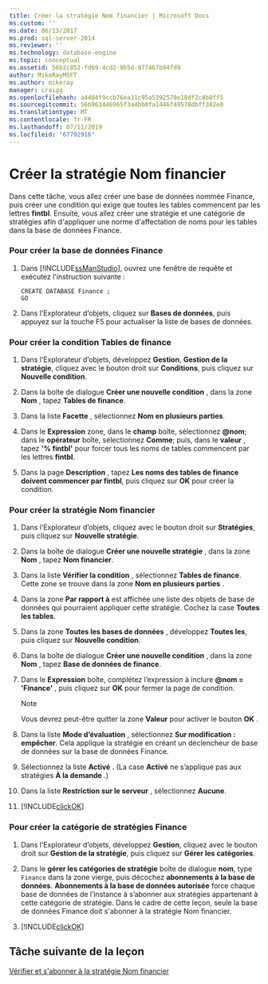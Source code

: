 ```yaml
---
title: Créer la stratégie Nom financier | Microsoft Docs
ms.custom: ''
ms.date: 06/13/2017
ms.prod: sql-server-2014
ms.reviewer: ''
ms.technology: database-engine
ms.topic: conceptual
ms.assetid: 56b2c852-fd69-4cd2-9b5d-977467b94fd9
author: MikeRayMSFT
ms.author: mikeray
manager: craigg
ms.openlocfilehash: a4484f9ccb76ea31c95a5392570e18df2c4b0ff5
ms.sourcegitcommit: 56b963446965f3a4bb0fa1446f49578dbff382e0
ms.translationtype: MT
ms.contentlocale: fr-FR
ms.lasthandoff: 07/11/2019
ms.locfileid: "67792916"
---
```

# <a name="create-the-finance-name-policy"></a>Créer la stratégie Nom financier
  Dans cette tâche, vous allez créer une base de données nommée Finance, puis créer une condition qui exige que toutes les tables commencent par les lettres **fintbl**. Ensuite, vous allez créer une stratégie et une catégorie de stratégies afin d'appliquer une norme d'affectation de noms pour les tables dans la base de données Finance.  
  
### <a name="to-create-the-finance-database"></a>Pour créer la base de données Finance  
  
1.  Dans [!INCLUDE[ssManStudio](../../includes/ssmanstudio-md.md)], ouvrez une fenêtre de requête et exécutez l'instruction suivante :  
  
    ```  
    CREATE DATABASE Finance ;  
    GO  
    ```  
  
2.  Dans l’Explorateur d’objets, cliquez sur **Bases de données**, puis appuyez sur la touche F5 pour actualiser la liste de bases de données.  
  
### <a name="to-create-the-finance-tables-condition"></a>Pour créer la condition Tables de finance  
  
1.  Dans l’Explorateur d’objets, développez **Gestion**, **Gestion de la stratégie**, cliquez avec le bouton droit sur **Conditions**, puis cliquez sur **Nouvelle condition**.  
  
2.  Dans la boîte de dialogue **Créer une nouvelle condition** , dans la zone **Nom** , tapez **Tables de finance**.  
  
3.  Dans la liste **Facette** , sélectionnez **Nom en plusieurs parties**.  
  
4.  Dans le **Expression** zone, dans le **champ** boîte, sélectionnez  **\@nom**; dans le **opérateur** boîte, sélectionnez  **Comme**; puis, dans le **valeur** , tapez **'% fintbl'** pour forcer tous les noms de tables commencent par les lettres **fintbl**.  
  
5.  Dans la page **Description** , tapez **Les noms des tables de finance doivent commencer par fintbl**, puis cliquez sur **OK** pour créer la condition.  
  
### <a name="to-create-the-finance-name-policy"></a>Pour créer la stratégie Nom financier  
  
1.  Dans l’Explorateur d’objets, cliquez avec le bouton droit sur **Stratégies**, puis cliquez sur **Nouvelle stratégie**.  
  
2.  Dans la boîte de dialogue **Créer une nouvelle stratégie** , dans la zone **Nom** , tapez **Nom financier**.  
  
3.  Dans la liste **Vérifier la condition** , sélectionnez **Tables de finance**. Cette zone se trouve dans la zone **Nom en plusieurs parties** .  
  
4.  Dans la zone **Par rapport à** est affichée une liste des objets de base de données qui pourraient appliquer cette stratégie. Cochez la case **Toutes les tables**.  
  
5.  Dans la zone **Toutes les bases de données** , développez **Toutes les**, puis cliquez sur **Nouvelle condition**.  
  
6.  Dans la boîte de dialogue **Créer une nouvelle condition** , dans la zone **Nom** , tapez **Base de données de finance**.  
  
7.  Dans le **Expression** boîte, complétez l’expression à inclure  **\@nom = 'Finance'** , puis cliquez sur **OK** pour fermer la page de condition.  
  
    > [!NOTE]  
    >  Vous devrez peut-être quitter la zone **Valeur** pour activer le bouton **OK** .  
  
8.  Dans la liste **Mode d’évaluation** , sélectionnez **Sur modification : empêcher**. Cela applique la stratégie en créant un déclencheur de base de données sur la base de données Finance.  
  
9. Sélectionnez la liste **Activé** . (La case **Activé** ne s’applique pas aux stratégies **À la demande** .)  
  
10. Dans la liste **Restriction sur le serveur** , sélectionnez **Aucune**.  
  
11. [!INCLUDE[clickOK](../../includes/clickok-md.md)]  
  
### <a name="to-create-the-finance-policy-category"></a>Pour créer la catégorie de stratégies Finance  
  
1.  Dans l’Explorateur d’objets, développez **Gestion**, cliquez avec le bouton droit sur **Gestion de la stratégie**, puis cliquez sur **Gérer les catégories**.  
  
2.  Dans le **gérer les catégories de stratégie** boîte de dialogue **nom**, type `Finance` dans la zone vierge, puis décochez **abonnements à la base de données**. **Abonnements à la base de données autorisée** force chaque base de données de l’instance à s’abonner aux stratégies appartenant à cette catégorie de stratégie. Dans le cadre de cette leçon, seule la base de données Finance doit s'abonner à la stratégie Nom financier.  
  
3.  [!INCLUDE[clickOK](../../includes/clickok-md.md)]  
  
## <a name="next-task-in-lesson"></a>Tâche suivante de la leçon  
 [Vérifier et s'abonner à la stratégie Nom financier](lesson-2-2-subscribe-to-and-check-the-finance-name-policy.md)  
  
  
